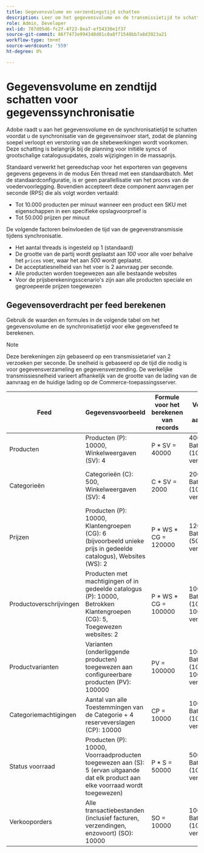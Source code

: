 ```yaml
---
title: Gegevensvolume en verzendingstijd schatten
description: Leer om het gegevensvolume en de transmissietijd te schatten die voor het  [!DNL data export]  wordt vereist hulpmiddel om voedergegevens tussen Adobe Commerce en de verbonden diensten te synchroniseren.
role: Admin, Developer
exl-id: 787d05d6-fc2f-4f23-8ea7-ef54330e1f37
source-git-commit: 86f7473e994348d81c0a8f71548bb7a8d3923a21
workflow-type: tm+mt
source-wordcount: '559'
ht-degree: 0%

---
```


# Gegevensvolume en zendtijd schatten voor gegevenssynchronisatie

Adobe raadt u aan het gegevensvolume en de synchronisatietijd te schatten voordat u de synchronisatie van de gegevensinvoer start, zodat de planning soepel verloopt en verstoring van de sitebewerkingen wordt voorkomen. Deze schatting is belangrijk bij de planning voor initiële syncs of grootschalige catalogusupdates, zoals wijzigingen in de massaprijs.

Standaard verwerkt het gereedschap voor het exporteren van gegevens gegevens gegevens in de modus Eén thread met een standaardbatch. Met de standaardconfiguratie, is er geen parallellisatie van het proces van de voedervoorlegging. Bovendien accepteert deze component aanvragen per seconde (RPS) die als volgt worden vertaald:

- Tot 10.000 producten per minuut wanneer een product een SKU met eigenschappen in een specifieke opslagvoorproef is
- Tot 50.000 prijzen per minuut

De volgende factoren beïnvloeden de tijd van de gegevenstransmissie tijdens synchronisatie.

- Het aantal threads is ingesteld op 1 (standaard)
- De grootte van de partij wordt geplaatst aan _100_ voor alle voer behalve het `prices` voer, waar het aan _500_ wordt geplaatst.
- De acceptatiesnelheid van het voer is 2 aanvraag per seconde.
- Alle producten worden toegewezen aan alle bestaande websites
- Voor de prijsberekeningsscenario&#39;s zijn aan alle producten speciale en gegroepeerde prijzen toegewezen


## Gegevensoverdracht per feed berekenen

Gebruik de waarden en formules in de volgende tabel om het gegevensvolume en de synchronisatietijd voor elke gegevensfeed te berekenen.

>[!NOTE]
>
>Deze berekeningen zijn gebaseerd op een transmissietarief van 2 verzoeken per seconde. De snelheid is gebaseerd op de tijd die nodig is voor gegevensverzameling en gegevensverzending. De werkelijke transmissiesnelheid varieert afhankelijk van de grootte van de lading van de aanvraag en de huidige lading op de Commerce-toepassingsserver.

| Feed | Gegevensvoorbeeld | Formule voor het berekenen van records | Voorspeld aantal aanvragen | Voorspelde synchronisatietijd |
| --- | --- | --- | --- | --- |
| Producten | Producten (P): 10000, Winkelweergaven (SV): 4 | P * SV = 40000 | 40000 / Batchgrootte (100) = 400 verzoeken | (400 verzoeken * 0,5 seconden per aanvraag) / 60 = 3,3 minuten |
| Categorieën | Categorieën (C): 500, Winkelweergaven (SV): 4 | C * SV = 2000 | 2000 / Batchgrootte (100) = 20 verzoeken | (20 verzoeken * 0,5 seconden per verzoek) / 60 = 0,1 minuten (4 seconden) |
| Prijzen | Producten (P): 10000, Klantengroepen (CG): 6 (bijvoorbeeld unieke prijs in gedeelde catalogus), Websites (WS): 2 | P \* WS * CG = 120000 | 120000 / Batchgrootte (500) = 240 verzoeken | (240 verzoeken * 0,5 seconden per aanvraag) / 60 = 2 minuten |
| Productoverschrijvingen | Producten met machtigingen of in gedeelde catalogus (P): 10000, Betrokken Klantengroepen (CG): 5, Toegewezen websites: 2 | P \* WS * CG = 100000 | 100000 / Batchgrootte (100) = 1000 verzoeken | (1000 verzoeken * 0,5 seconden per aanvraag) / 60 = 8,3 minuten |
| Productvarianten | Varianten (onderliggende producten) toegewezen aan configureerbare producten (PV): 100000 | PV = 100000 | 100000 / Batchgrootte (100) = 1000 verzoeken | (1000 verzoeken * 0,5 seconden per aanvraag) / 60 = 8,3 minuten |
| Categoriemachtigingen | Aantal van alle Toestemmingen van de Categorie + 4 reserveverslagen (CP): 10000 | CP = 10000 | 10000 / Batchgrootte (100) = 100 verzoeken | (100 verzoeken * 0,5 seconden per verzoek) / 60 = 0,8 minuten (50 seconden) |
| Status voorraad | Producten (P): 10000, Voorraadproducten toegewezen aan (S): 5 (ervan uitgaande dat elk product aan elke voorraad wordt toegewezen) | P * S = 50000 | 50000 / Batchgrootte (100) = 500 verzoeken | (500 verzoeken * 0,5 seconden per aanvraag) / 60 = 4,2 minuten |
| Verkooporders | Alle transactiebestanden (inclusief facturen, verzendingen, enzovoort) (SO): 10000 | SO = 10000 | 10000 / Batchgrootte (100) = 100 verzoeken | (100 verzoeken * 0,5 seconden per verzoek) / 60 = 0,8 minuten (50 seconden) |
